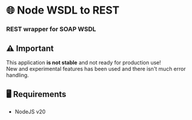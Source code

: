 # 🌐 Node WSDL to REST
### REST wrapper for SOAP WSDL

## ⚠ Important
This application **is not stable** and not ready for production use!  
New and experimental features has been used and there isn't much error handling.

## 🖥 Requirements
- NodeJS v20
